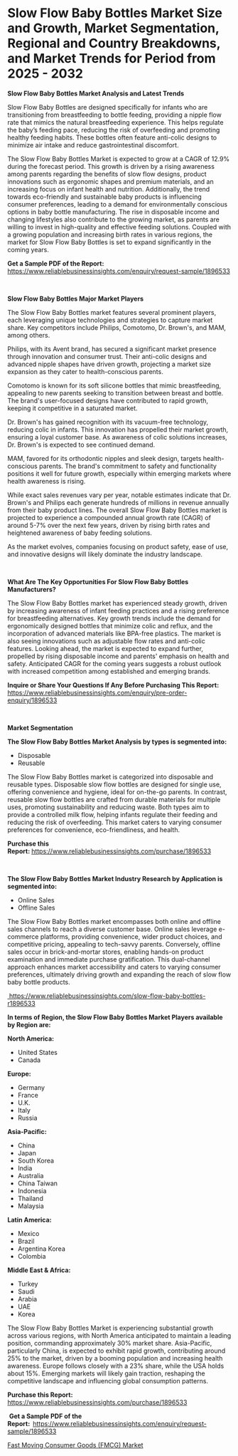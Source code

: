 <p><h1>Slow Flow Baby Bottles Market Size and Growth, Market Segmentation, Regional and Country Breakdowns, and Market Trends for Period from 2025 -  2032</h1></p><p><strong>Slow Flow Baby Bottles Market Analysis and Latest Trends</strong></p>
<p><p>Slow Flow Baby Bottles are designed specifically for infants who are transitioning from breastfeeding to bottle feeding, providing a nipple flow rate that mimics the natural breastfeeding experience. This helps regulate the baby’s feeding pace, reducing the risk of overfeeding and promoting healthy feeding habits. These bottles often feature anti-colic designs to minimize air intake and reduce gastrointestinal discomfort.</p><p>The Slow Flow Baby Bottles Market is expected to grow at a CAGR of 12.9% during the forecast period. This growth is driven by a rising awareness among parents regarding the benefits of slow flow designs, product innovations such as ergonomic shapes and premium materials, and an increasing focus on infant health and nutrition. Additionally, the trend towards eco-friendly and sustainable baby products is influencing consumer preferences, leading to a demand for environmentally conscious options in baby bottle manufacturing. The rise in disposable income and changing lifestyles also contribute to the growing market, as parents are willing to invest in high-quality and effective feeding solutions. Coupled with a growing population and increasing birth rates in various regions, the market for Slow Flow Baby Bottles is set to expand significantly in the coming years.</p></p>
<p><strong>Get a Sample PDF of the Report:&nbsp;</strong> <a href="https://www.reliablebusinessinsights.com/enquiry/request-sample/1896533?utm_campaign=2099&utm_medium=2&utm_source=Github&utm_content=ia&utm_term=10022025&utm_id=slow-flow-baby-bottles">https://www.reliablebusinessinsights.com/enquiry/request-sample/1896533</a></p>
<p>&nbsp;</p>
<p><strong>Slow Flow Baby Bottles Major Market Players</strong></p>
<p><p>The Slow Flow Baby Bottles market features several prominent players, each leveraging unique technologies and strategies to capture market share. Key competitors include Philips, Comotomo, Dr. Brown's, and MAM, among others.</p><p>Philips, with its Avent brand, has secured a significant market presence through innovation and consumer trust. Their anti-colic designs and advanced nipple shapes have driven growth, projecting a market size expansion as they cater to health-conscious parents. </p><p>Comotomo is known for its soft silicone bottles that mimic breastfeeding, appealing to new parents seeking to transition between breast and bottle. The brand's user-focused designs have contributed to rapid growth, keeping it competitive in a saturated market.</p><p>Dr. Brown's has gained recognition with its vacuum-free technology, reducing colic in infants. This innovation has propelled their market growth, ensuring a loyal customer base. As awareness of colic solutions increases, Dr. Brown's is expected to see continued demand.</p><p>MAM, favored for its orthodontic nipples and sleek design, targets health-conscious parents. The brand's commitment to safety and functionality positions it well for future growth, especially within emerging markets where health awareness is rising.</p><p>While exact sales revenues vary per year, notable estimates indicate that Dr. Brown's and Philips each generate hundreds of millions in revenue annually from their baby product lines. The overall Slow Flow Baby Bottles market is projected to experience a compounded annual growth rate (CAGR) of around 5-7% over the next few years, driven by rising birth rates and heightened awareness of baby feeding solutions.</p><p>As the market evolves, companies focusing on product safety, ease of use, and innovative designs will likely dominate the industry landscape.</p></p>
<p>&nbsp;</p>
<p><strong>What Are The Key Opportunities For Slow Flow Baby Bottles Manufacturers?</strong></p>
<p><p>The Slow Flow Baby Bottles market has experienced steady growth, driven by increasing awareness of infant feeding practices and a rising preference for breastfeeding alternatives. Key growth trends include the demand for ergonomically designed bottles that minimize colic and reflux, and the incorporation of advanced materials like BPA-free plastics. The market is also seeing innovations such as adjustable flow rates and anti-colic features. Looking ahead, the market is expected to expand further, propelled by rising disposable income and parents' emphasis on health and safety. Anticipated CAGR for the coming years suggests a robust outlook with increased competition among established and emerging brands.</p></p>
<p><strong>Inquire or Share Your Questions If Any Before Purchasing This Report:</strong> <a href="https://www.reliablebusinessinsights.com/enquiry/pre-order-enquiry/1896533?utm_campaign=2099&utm_medium=2&utm_source=Github&utm_content=ia&utm_term=10022025&utm_id=slow-flow-baby-bottles">https://www.reliablebusinessinsights.com/enquiry/pre-order-enquiry/1896533</a></p>
<p>&nbsp;</p>
<p><strong>Market Segmentation</strong></p>
<p><strong>The Slow Flow Baby Bottles Market Analysis by types is segmented into:</strong></p>
<p><ul><li>Disposable</li><li>Reusable</li></ul></p>
<p><p>The Slow Flow Baby Bottles market is categorized into disposable and reusable types. Disposable slow flow bottles are designed for single use, offering convenience and hygiene, ideal for on-the-go parents. In contrast, reusable slow flow bottles are crafted from durable materials for multiple uses, promoting sustainability and reducing waste. Both types aim to provide a controlled milk flow, helping infants regulate their feeding and reducing the risk of overfeeding. This market caters to varying consumer preferences for convenience, eco-friendliness, and health.</p></p>
<p><strong>Purchase this Report:&nbsp;</strong><a href="https://www.reliablebusinessinsights.com/purchase/1896533?utm_campaign=2099&utm_medium=2&utm_source=Github&utm_content=ia&utm_term=10022025&utm_id=slow-flow-baby-bottles">https://www.reliablebusinessinsights.com/purchase/1896533</a></p>
<p>&nbsp;</p>
<p><strong>The Slow Flow Baby Bottles Market Industry Research by Application is segmented into:</strong></p>
<p><ul><li>Online Sales</li><li>Offline Sales</li></ul></p>
<p><p>The Slow Flow Baby Bottles market encompasses both online and offline sales channels to reach a diverse customer base. Online sales leverage e-commerce platforms, providing convenience, wider product choices, and competitive pricing, appealing to tech-savvy parents. Conversely, offline sales occur in brick-and-mortar stores, enabling hands-on product examination and immediate purchase gratification. This dual-channel approach enhances market accessibility and caters to varying consumer preferences, ultimately driving growth and expanding the reach of slow flow baby bottle products.</p></p>
<p><a href="https://www.reliablebusinessinsights.com/slow-flow-baby-bottles-r1896533?utm_campaign=2099&utm_medium=2&utm_source=Github&utm_content=ia&utm_term=10022025&utm_id=slow-flow-baby-bottles">&nbsp;https://www.reliablebusinessinsights.com/slow-flow-baby-bottles-r1896533</a></p>
<p><strong>In terms of Region, the Slow Flow Baby Bottles Market Players available by Region are:</strong></p>
<p>
    <p> <strong> North America: </strong>
        <ul>
            <li>United States</li>
            <li>Canada</li>
        </ul>
        </p> 
    <p> <strong> Europe: </strong>
        <ul>
            <li>Germany</li>
            <li>France</li>
            <li>U.K.</li>
            <li>Italy</li>
            <li>Russia</li>
        </ul>
        </p> 
    <p> <strong> Asia-Pacific: </strong>
        <ul>
            <li>China</li>
            <li>Japan</li>
            <li>South Korea</li>
            <li>India</li>
            <li>Australia</li>
            <li>China Taiwan</li>
            <li>Indonesia</li>
            <li>Thailand</li>
            <li>Malaysia</li>
        </ul>
        </p> 
    <p> <strong> Latin America: </strong>
        <ul>
            <li>Mexico</li>
            <li>Brazil</li>
            <li>Argentina Korea</li>
            <li>Colombia</li>
        </ul>
        </p> 
    <p> <strong> Middle East & Africa: </strong>
        <ul>
            <li>Turkey</li>
            <li>Saudi</li>
            <li>Arabia</li>
            <li>UAE</li>
            <li>Korea</li>
        </ul>
    </p>
    </p>
<p><p>The Slow Flow Baby Bottles Market is experiencing substantial growth across various regions, with North America anticipated to maintain a leading position, commanding approximately 30% market share. Asia-Pacific, particularly China, is expected to exhibit rapid growth, contributing around 25% to the market, driven by a booming population and increasing health awareness. Europe follows closely with a 23% share, while the USA holds about 15%. Emerging markets will likely gain traction, reshaping the competitive landscape and influencing global consumption patterns.</p></p>
<p><strong>Purchase this Report: </strong><a href="https://www.reliablebusinessinsights.com/purchase/1896533?utm_campaign=2099&utm_medium=2&utm_source=Github&utm_content=ia&utm_term=10022025&utm_id=slow-flow-baby-bottles">https://www.reliablebusinessinsights.com/purchase/1896533</a></p>
<p>&nbsp;<strong>Get a Sample PDF of the Report:&nbsp;&nbsp;</strong><a href="https://www.reliablebusinessinsights.com/enquiry/request-sample/1896533?utm_campaign=2099&utm_medium=2&utm_source=Github&utm_content=ia&utm_term=10022025&utm_id=slow-flow-baby-bottles">https://www.reliablebusinessinsights.com/enquiry/request-sample/1896533</a></p>
<p><strong></strong></p>
<p><p><a href="https://github.com/NargisHussain432/Market-Research-Report-List-1/blob/main/fast-moving-consumer-goods-fmcg-market.md?utm_campaign=2099&utm_medium=2&utm_source=Github&utm_content=ia&utm_term=10022025&utm_id=slow-flow-baby-bottles">Fast Moving Consumer Goods (FMCG) Market</a></p></p>